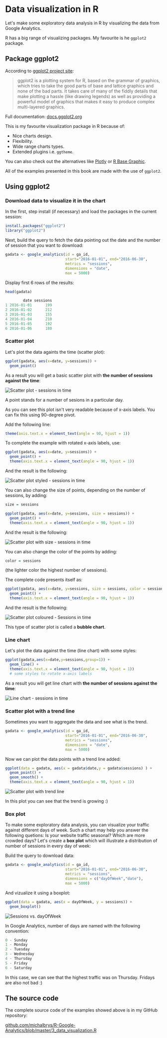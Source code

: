 # Data visualization in R

Let's make some exploratory data analysis in R by visualizing the data from Google Analytics.

R has a big range of visualizing packages. My favourite is he `ggplot2` package.

## Package ggplot2

According to [ggplot2 project site](http://ggplot2.org/):

> ggplot2 is a plotting system for R, based on the grammar of graphics, which tries to take the good parts of base and lattice graphics and none of the bad parts. It takes care of many of the fiddly details that make plotting a hassle \(like drawing legends\) as well as providing a powerful model of graphics that makes it easy to produce complex multi-layered graphics.

Full documentation: [docs.ggplot2.org](http://docs.ggplot2.org/current/)

This is my favourite visualization package in R because of:

* Nice charts design.
* Flexibility.
* Wide range charts types.
* Extended plugins i.e. `ggtheme`.

You can also check out the alternatives like [Plotly](https://plot.ly/r/) or [R Base Graphic](https://flowingdata.com/2016/03/22/comparing-ggplot2-and-r-base-graphics/).

All of the examples presented in this book are made with the use of `ggplot2`.

## Using ggplot2

### Download data to visualize it in the chart

In the first, step install \(if necessary\) and load the packages in the current session:

```r
install.packages("ggplot2")
library("ggplot2")
```

Next, build the query to fetch the data pointing out the date and the number of session that you want to download:

```r
gadata <- google_analytics(id = ga_id, 
                           start="2016-01-01", end="2016-06-30",
                           metrics = "sessions", 
                           dimensions = "date",
                           max = 5000)
```

Display first 6 rows of the results:

```r
head(gadata)
```

```r
        date sessions
1 2016-01-01      199
2 2016-01-02      212
3 2016-01-03      155
4 2016-01-04      210
5 2016-01-05      192
6 2016-01-06      180
```

### Scatter plot

Let's plot the data againts the time \(scatter plot\):

```r
ggplot(gadata, aes(x=date, y=sessions)) +
  geom_point()
```

As a result you will get a basic scatter plot with **the number of sessions against the time**:

![Scatter plot - sessions in time](ga_scatter_plot.png)

A point stands for a number of sesions in a particular day.

As you can see this plot isn't very readable because of x-axis labels. You can fix this using 90-degree pivot.

Add the following line:

```r
theme(axis.text.x = element_text(angle = 90, hjust = 1))
```

To complete the example with rotated x-axis labels, use:

```r
ggplot(gadata, aes(x=date, y=sessions)) +
  geom_point() +
  theme(axis.text.x = element_text(angle = 90, hjust = 1))
```

And the result is the following:

![Scatter plot styled - sessions in time](ga_scatter_plot_styled.png)

You can also change the size of points, depending on the number of sessions, by adding:

```r
size = sessions
```

```r
ggplot(gadata, aes(x=date, y=sessions, size = sessions)) +
  geom_point() +
  theme(axis.text.x = element_text(angle = 90, hjust = 1))
```

And the result is the following:

![Scatter plot with size - sessions in time](ga_scatter_plot_size.png)

You can also change the color of the points by adding:

```r
color = sessions
```

\(the lighter color the highest number of sessions\).

The complete code presents itself as:

```r
ggplot(gadata, aes(x=date, y=sessions, size = sessions, color = sessions)) +
  geom_point() +
  theme(axis.text.x = element_text(angle = 90, hjust = 1))
```

And the result is the following:

![Scatter plot coloured - Sessions in time](ga_scatter_plot_colour.png)

This type of scatter plot is called a **bubble chart**.

### Line chart

Let's plot the data against the time \(line chart\) with some styles:

```r
ggplot(gadata,aes(x=date,y=sessions,group=1)) + 
  geom_line() + 
  theme(axis.text.x = element_text(angle = 90, hjust = 1)) 
  # some styles to rotate x-axis labels
```

As a result you will get line chart with **the number of sessions against the time**:

![Line chart - sessions in time](ga_line_chart.png)

### Scatter plot with a trend line

Sometimes you want to aggregate the data and see what is the trend.

```r
gadata <- google_analytics(id = ga_id, 
                           start="2016-01-01", end="2016-06-30",
                           metrics = "sessions", 
                           dimensions = "date",
                           max = 5000)
```

Now we can plot the data points with a trend line added:

```r
ggplot(data = gadata, aes(x = gadata$date,y = gadata$sessions) ) + 
  geom_point() + 
  geom_smooth() +
  theme(axis.text.x = element_text(angle = 90, hjust = 1))
```

![Scatter plot with trend line](Rplot05.png)

In this plot you can see that the trend is growing :\)

### Box plot

To make some exploratory data analysis, you can visualize your traffic against different days of week. Such a chart may help you answer the following quetions: Is your website traffic seasonal? Which are more crowded days? Let's create a **box plot** which will illustrate a distribution of number of sessions in every day of week:

Build the query to download data:

```r
gadata <- google_analytics(id = ga_id, 
                           start="2016-01-01", end="2016-06-30",
                           metrics = "sessions", 
                           dimensions = c("dayOfWeek","date"),
                           max = 5000)
```

And vizualize it using a boxplot:

```r
ggplot(data = gadata, aes(x = dayOfWeek, y = sessions)) + 
  geom_boxplot()
```

![Sessions vs. dayOfWeek](Rplot03.png)

In Google Analytics, number of days are named with the following convention:

```r
0 - Sunday
1 - Monday
2 - Tuesday
3 - Wednesday
4 - Thursday
5 - Friday
6 - Saturday
```

In this case, we can see that the highest traffic was on Thursday. Fridays are also not bad :\)

## The source code

The complete source code of the examples showed above is in my GitHub repository:

[github.com\/michalbrys\/R-Google-Analytics\/blob\/master\/3\_data\_visualization.R](https://github.com/michalbrys/R-Google-Analytics/blob/master/3_data_visualization.R)


